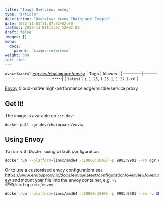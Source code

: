 ```yaml
---
title: "Image Overview: envoy"
type: "article"
description: "Overview: envoy Chainguard Images"
date: 2022-11-01T11:07:52+02:00
lastmod: 2022-11-01T11:07:52+02:00
draft: false
images: []
menu:
  docs:
    parent: "images-reference"
weight: 600
toc: true
---
```


`experimental` [cgr.dev/chainguard/envoy](https://github.com/chainguard-images/images/tree/main/images/envoy)
| Tags     | Aliases                            |
|----------|------------------------------------|
| `latest` | `1`, `1.25`, `1.25.1`, `1.25.1-r0` |



[Envoy](https://github.com/envoyproxy/envoy) Cloud-native high-performance edge/middle/service proxy

## Get It!

The image is available on `cgr.dev`:

```
docker pull cgr.dev/chainguard/envoy
```

## Using Envoy

To run with Docker using default configuration

```sh
docker run --platform=linux/amd64 -p10000:10000 -p 9901:9901 --rm cgr.dev/chainguard/envoy envoy --config-path /etc/envoy/envoy.yaml
```

Or to use a customised envoy configuratiom see https://www.envoyproxy.io/docs/envoy/latest/configuration/overview/overview and mount your file into the envoy container, e.g. `-v $PWD/config:/etc/envoy`

```sh
docker run --platform=linux/amd64 -p10000:10000 -p 9901:9901 --rm -v $PWD/config:/etc/envoy cgr.dev/chainguard/envoy envoy --config-path /etc/envoy/envoy.yaml
```
